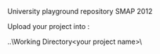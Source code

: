 

University playground repository
SMAP 2012


Upload your project into :

..\Working Directory\<your project name>\




